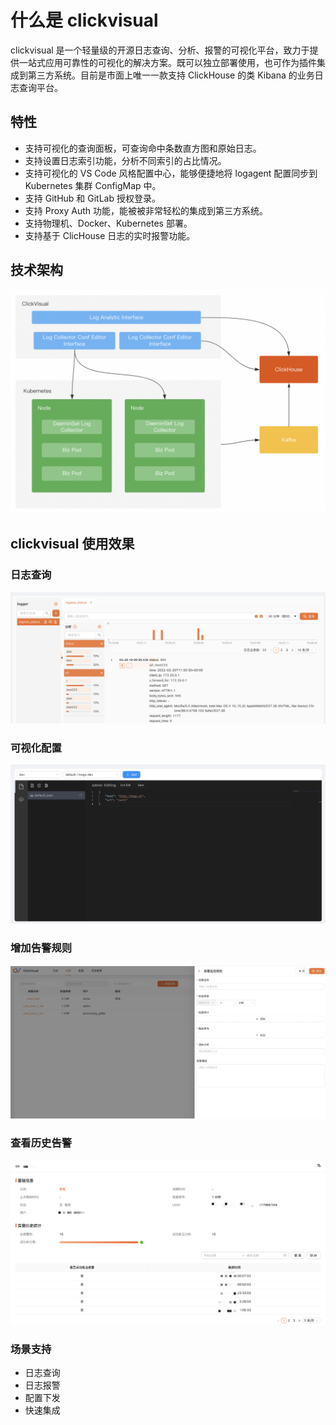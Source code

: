 # 什么是 clickvisual
clickvisual 是一个轻量级的开源日志查询、分析、报警的可视化平台，致力于提供一站式应用可靠性的可视化的解决方案。既可以独立部署使用，也可作为插件集成到第三方系统。目前是市面上唯一一款支持 ClickHouse 的类 Kibana 的业务日志查询平台。


## 特性
- 支持可视化的查询面板，可查询命中条数直方图和原始日志。
- 支持设置日志索引功能，分析不同索引的占比情况。
- 支持可视化的 VS Code 风格配置中心，能够便捷地将 logagent 配置同步到 Kubernetes 集群 ConfigMap 中。
- 支持 GitHub 和 GitLab 授权登录。
- 支持 Proxy Auth 功能，能被被非常轻松的集成到第三方系统。
- 支持物理机、Docker、Kubernetes 部署。
- 支持基于 ClicHouse 日志的实时报警功能。

## 技术架构

![](../../images/technical-architecture.png)

## clickvisual 使用效果

### 日志查询

![](../../images/table-query.png)

### 可视化配置

![](../../images/visual-configuration.png)

### 增加告警规则

![](../../images/adding-alarm-rule.png)

### 查看历史告警

![](../../images/alarms-history.png)

### 场景支持
- 日志查询
- 日志报警
- 配置下发
- 快速集成

